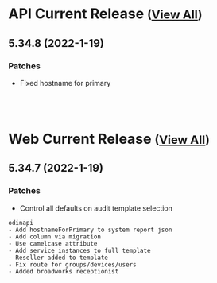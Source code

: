 
# API Current Release <small>([View All](/API.md))</small>
## 5.34.8 (2022-1-19)
### Patches 

- Fixed hostname for primary

<br><br>
# Web Current Release <small>([View All](/Web.md))</small>
## 5.34.7 (2022-1-19)
### Patches 

- Control all defaults on audit template selection

```text
odinapi
- Add hostnameForPrimary to system report json
- Add column via migration
- Use camelcase attribute
- Add service instances to full template
- Reseller added to template
- Fix route for groups/devices/users
- Added broadworks receptionist
```

  